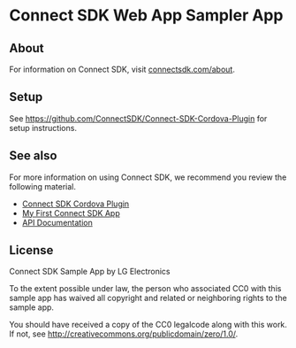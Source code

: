 # Connect SDK Web App Sampler App

## About
For information on Connect SDK, visit [connectsdk.com/about](http://www.connectsdk.com/about/).

## Setup
See https://github.com/ConnectSDK/Connect-SDK-Cordova-Plugin for setup instructions.

## See also
For more information on using Connect SDK, we recommend you review the following material.

- [Connect SDK Cordova Plugin](http://github.com/ConnectSDK/Connect-SDK-Cordova-Plugin/)
- [My First Connect SDK App](http://connectsdk.com/docs/cordova/)
- [API Documentation](http://connectsdk.com/apis/cordova/)

## License
Connect SDK Sample App by LG Electronics

To the extent possible under law, the person who associated CC0 with this sample app has waived all copyright and related or neighboring rights to the sample app.

You should have received a copy of the CC0 legalcode along with this work. If not, see http://creativecommons.org/publicdomain/zero/1.0/.
